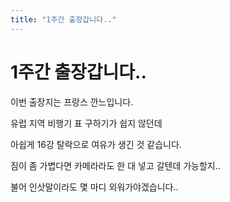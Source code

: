 ```yaml
---
title: "1주간 출장갑니다.."
---
```

# 1주간 출장갑니다..


이번 출장지는 프랑스 깐느입니다.

유럽 지역 비행기 표 구하기가 쉽지 않던데

아쉽게 16강 탈락으로 여유가 생긴 것 같습니다.

짐이 좀 가볍다면 카메라라도 한 대 넣고 갈텐데 가능할지..

불어 인삿말이라도 몇 마디 외워가야겠습니다..


